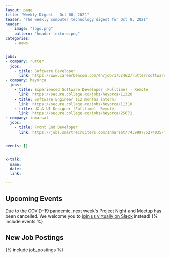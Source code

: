```yaml
---
layout: page
title: "Weekly Digest - Oct 08, 2021"
teaser: "The weekly computer technology digest for Oct 8, 2021"
header:
    image: "logo.png"
    pattern: "header-texture.png"
categories:
    - news


jobs:
- company: rutter
  jobs:
    - title: Software Developer
      link: https://www.careerbeacon.com/en/job/1732462/rutter/software-developer/st-john-s
- company: heyorca
  jobs:
    - title: Experienced Software Developer (Fulltime) - Remote
      link: https://secure.collage.co/jobs/heyorca/11328
    - title: Software Engineer (12 months intern)
      link: https://secure.collage.co/jobs/heyorca/11310
    - title: UX & UI Designer (Fulltime)- Remote
      link: https://secure.collage.co/jobs/heyorca/25672
- company: inmarsat
  jobs:
    - title: Front End Developer
      link: https://jobs.smartrecruiters.com/Inmarsat/743999775274035-front-end-developer


events: []


x-talk:
  name:
  date:
  link:

---
```


## Upcoming Events
Due to the COVID-19 pandemic, next week's Project Night and Meetup has been cancelled. We welcome you to [join us virtually on Slack](https://join.slack.com/t/ctsnl/shared_invite/enQtNzE5Mzc1OTA3ODI2LTdhODg1ZTQ4YTMwNDRkYzI2OWZjOTZmYWZjNjA3N2QzMTRiZWEyNmI0MTRmYjNjMDFhZGUxNzlhY2I5YjEwMTk) instead!
{% include events %}

## New Job Postings
{% include job_postings %}
